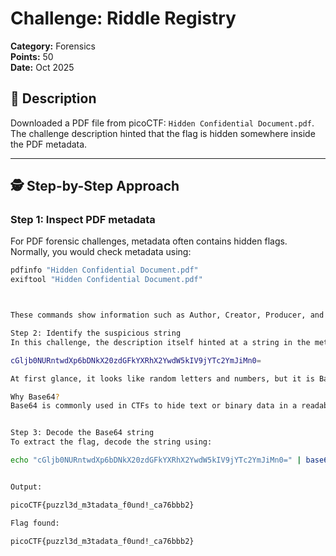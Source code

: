 # Challenge: Riddle Registry
**Category:** Forensics  
**Points:** 50  
**Date:** Oct 2025  

## 🧩 Description
Downloaded a PDF file from picoCTF: `Hidden Confidential Document.pdf`.  
The challenge description hinted that the flag is hidden somewhere inside the PDF metadata.

---

## 🕵️ Step-by-Step Approach

### Step 1: Inspect PDF metadata
For PDF forensic challenges, metadata often contains hidden flags. Normally, you would check metadata using:

```bash
pdfinfo "Hidden Confidential Document.pdf"
exiftool "Hidden Confidential Document.pdf"



These commands show information such as Author, Creator, Producer, and custom metadata fields where flags are often hidden.

Step 2: Identify the suspicious string
In this challenge, the description itself hinted at a string in the metadata:

cGljb0NURntwdXp6bDNkX20zdGFkYXRhX2YwdW5kIV9jYTc2YmJiMn0=

At first glance, it looks like random letters and numbers, but it is Base64 encoded.

Why Base64?
Base64 is commonly used in CTFs to hide text or binary data in a readable format. Here, the flag was hidden inside the PDF’s metadata using Base64 encoding.


Step 3: Decode the Base64 string
To extract the flag, decode the string using:

echo "cGljb0NURntwdXp6bDNkX20zdGFkYXRhX2YwdW5kIV9jYTc2YmJiMn0=" | base64 -d


Output:

picoCTF{puzzl3d_m3tadata_f0und!_ca76bbb2}

Flag found:

picoCTF{puzzl3d_m3tadata_f0und!_ca76bbb2}

